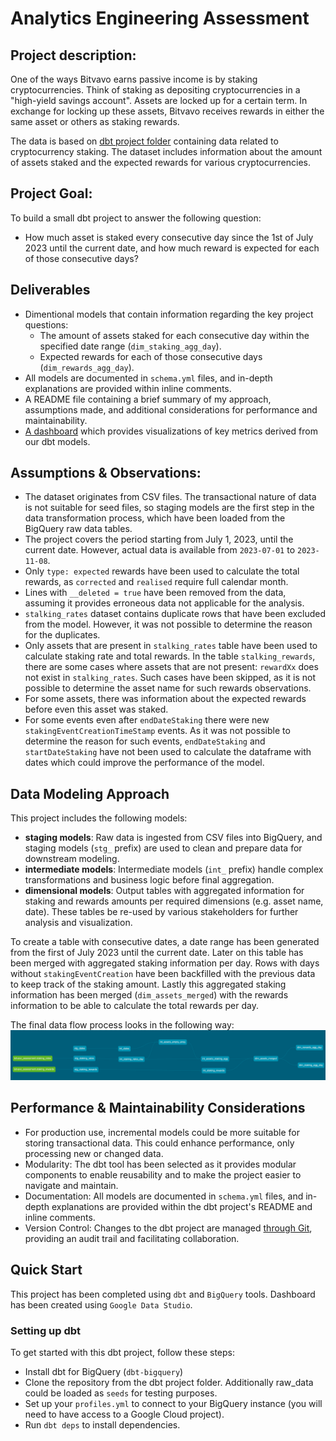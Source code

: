 # Analytics Engineering Assessment

## Project description:
One of the ways Bitvavo earns passive income is by staking cryptocurrencies. Think of staking as depositing 
cryptocurrencies in a "high-yield savings account". Assets are locked up for a certain term. In exchange 
for locking up these assets, Bitvavo receives rewards in either the same asset or others as staking rewards.

The data is based on [dbt project folder](https://github.com/bitvavo/data-analytics-engineering-assessment)
containing data related to cryptocurrency staking. The dataset includes information about the 
amount of assets staked and the expected rewards for various cryptocurrencies. 

## Project Goal: 
To build a small dbt project to answer the following question:
- How much asset is staked every consecutive day since the 1st of July 2023 until the current date, 
and how much reward is expected for each of those consecutive days?

## Deliverables
- Dimentional models that contain information regarding the key project questions: 
    - The amount of assets staked for each consecutive day  within the specified date range (`dim_staking_agg_day`).
    - Expected rewards for each of those consecutive days (`dim_rewards_agg_day`).
- All models are documented in `schema.yml` files, and in-depth explanations are provided within inline comments.
- A README file containing a brief summary of my approach, assumptions made, and additional considerations
for performance and maintainability.
- [A dashboard](https://lookerstudio.google.com/reporting/b167c2c9-4f5e-4551-bbfe-84d8874e3c20) which provides visualizations of key metrics derived from our dbt models.

## Assumptions & Observations:
- The dataset originates from CSV files. The transactional nature of data is not suitable for seed files, so staging models are the first step in the data transformation process, which have been loaded from the BigQuery raw data tables.
- The project covers the period starting from July 1, 2023, until the current date. However, actual data is available from `2023-07-01` to `2023-11-08`.
- Only `type: expected` rewards have been used to calculate the total rewards, as `corrected` and `realised` require full calendar month. 
- Lines with `__deleted = true` have been removed from the data, assuming it provides erroneous data not applicable for the analysis.
- `stalking_rates` dataset contains duplicate rows that have been excluded from the model. However, it was not possible to determine the reason for the duplicates. 
- Only assets that are present in `stalking_rates` table have been used to calculate staking rate and total rewards. In the table `stalking_rewards`, there are some cases where assets that are not present: `rewardXx` does not exist in `stalking_rates`. 
Such cases have been skipped, as it is not possible to determine the asset name for such rewards observations.
- For some assets, there was information about the expected rewards before even this asset was staked.
- For some events even after `endDateStaking` there were new `stakingEventCreationTimeStamp` events. 
As it was not possible to determine the reason for such events, `endDateStaking` and `startDateStaking` have not been used to calculate the dataframe with dates which could improve the performance of the model. 


## Data Modeling Approach
This project includes the following models:
- **staging models**: Raw data is ingested from CSV files into BigQuery, and staging models (`stg_` prefix) are used to clean and prepare data for downstream modeling.
- **intermediate models**: Intermediate models (`int_` prefix) handle complex transformations and business logic before final aggregation.
- **dimensional models**: Output tables with aggregated information for staking and rewards amounts per required dimensions (e.g. asset name, date). These tables be re-used by various stakeholders for further analysis and visualization.

To create a table with consecutive dates, a date range has been generated from the first of July 2023 until the current date. Later on this table has been merged with aggregated staking information per day. 
Rows with days without `stakingEventCreation` have been backfilled with the previous data to keep track of the staking amount. 
Lastly this aggregated staking information has been merged (`dim_assets_merged`) with the rewards information to be able to calculate the total rewards per day.


The final data flow process looks in the following way: 
![dbt-dag.png](analytics_engineering_assessment%2Fassets%2Fdbt-dag.png)

## Performance & Maintainability Considerations
- For production use, incremental models could be more suitable for storing transactional data. This could enhance performance, only processing new or changed data.
- Modularity: The dbt tool has been selected as it provides modular components to enable reusability and to make the project easier to navigate and maintain.
- Documentation: All models are documented in `schema.yml` files, and in-depth explanations are provided within the dbt project's README and inline comments.
- Version Control: Changes to the dbt project are managed [through Git](https://github.com/dpyshnenko/analytics_engineering_assessment), providing an audit trail and facilitating collaboration.

## Quick Start
This project has been completed using `dbt` and `BigQuery` tools. Dashboard has been created using `Google Data Studio`.

### Setting up dbt
To get started with this dbt project, follow these steps:

- Install dbt for BigQuery (`dbt-bigquery`)
- Clone the repository from the dbt project folder. Additionally raw_data could be loaded as `seeds` for testing purposes.
- Set up your `profiles.yml` to connect to your BigQuery instance (you will need to have access to a Google Cloud project).
- Run `dbt deps` to install dependencies.